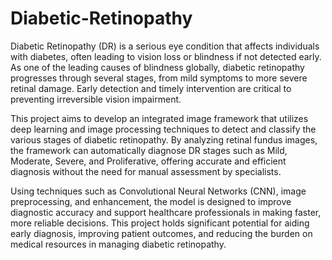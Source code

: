 # Diabetic-Retinopathy
Diabetic Retinopathy (DR) is a serious eye condition that affects individuals with diabetes, often leading to vision loss or blindness if not detected early. As one of the leading causes of blindness globally, diabetic retinopathy progresses through several stages, from mild symptoms to more severe retinal damage. Early detection and timely intervention are critical to preventing irreversible vision impairment.

This project aims to develop an integrated image framework that utilizes deep learning and image processing techniques to detect and classify the various stages of diabetic retinopathy. By analyzing retinal fundus images, the framework can automatically diagnose DR stages such as Mild, Moderate, Severe, and Proliferative, offering accurate and efficient diagnosis without the need for manual assessment by specialists.

Using techniques such as Convolutional Neural Networks (CNN), image preprocessing, and enhancement, the model is designed to improve diagnostic accuracy and support healthcare professionals in making faster, more reliable decisions. This project holds significant potential for aiding early diagnosis, improving patient outcomes, and reducing the burden on medical resources in managing diabetic retinopathy.
